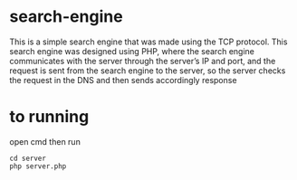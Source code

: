 # search-engine
This is a simple search engine that was made using the TCP protocol. This search engine was designed using PHP, where the search engine communicates with the server through the server’s IP and port, and the request is sent from the search engine to the server, so the server checks the request in the DNS and then sends accordingly response

# to running
open cmd then run 
```
cd server
php server.php
```
